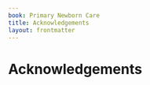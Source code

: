 ```yaml
---
book: Primary Newborn Care
title: Acknowledgements
layout: frontmatter
---
```


# Acknowledgements

